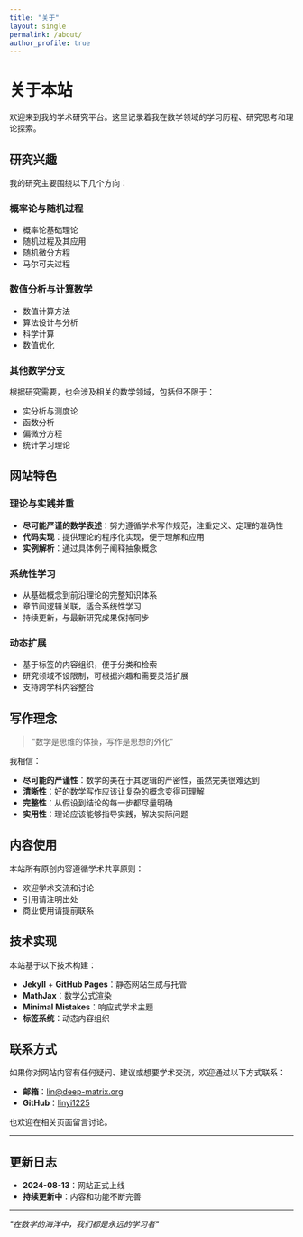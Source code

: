 ```yaml
---
title: "关于"
layout: single
permalink: /about/
author_profile: true
---
```


# 关于本站

欢迎来到我的学术研究平台。这里记录着我在数学领域的学习历程、研究思考和理论探索。

## 研究兴趣

我的研究主要围绕以下几个方向：

### 概率论与随机过程
- 概率论基础理论
- 随机过程及其应用
- 随机微分方程
- 马尔可夫过程

### 数值分析与计算数学
- 数值计算方法
- 算法设计与分析
- 科学计算
- 数值优化

### 其他数学分支
根据研究需要，也会涉及相关的数学领域，包括但不限于：
- 实分析与测度论
- 函数分析
- 偏微分方程
- 统计学习理论

## 网站特色

### 理论与实践并重
- **尽可能严谨的数学表述**：努力遵循学术写作规范，注重定义、定理的准确性
- **代码实现**：提供理论的程序化实现，便于理解和应用
- **实例解析**：通过具体例子阐释抽象概念

### 系统性学习
- 从基础概念到前沿理论的完整知识体系
- 章节间逻辑关联，适合系统性学习
- 持续更新，与最新研究成果保持同步

### 动态扩展
- 基于标签的内容组织，便于分类和检索
- 研究领域不设限制，可根据兴趣和需要灵活扩展
- 支持跨学科内容整合

## 写作理念

> "数学是思维的体操，写作是思想的外化"

我相信：
- **尽可能的严谨性**：数学的美在于其逻辑的严密性，虽然完美很难达到
- **清晰性**：好的数学写作应该让复杂的概念变得可理解
- **完整性**：从假设到结论的每一步都尽量明确
- **实用性**：理论应该能够指导实践，解决实际问题

## 内容使用

本站所有原创内容遵循学术共享原则：
- 欢迎学术交流和讨论
- 引用请注明出处
- 商业使用请提前联系

## 技术实现

本站基于以下技术构建：
- **Jekyll** + **GitHub Pages**：静态网站生成与托管
- **MathJax**：数学公式渲染
- **Minimal Mistakes**：响应式学术主题
- **标签系统**：动态内容组织

## 联系方式

如果你对网站内容有任何疑问、建议或想要学术交流，欢迎通过以下方式联系：

- **邮箱**：lin@deep-matrix.org
- **GitHub**：[linyi1225](https://github.com/linyi1225)

也欢迎在相关页面留言讨论。

---

## 更新日志

- **2024-08-13**：网站正式上线
- **持续更新中**：内容和功能不断完善

---

*"在数学的海洋中，我们都是永远的学习者"*